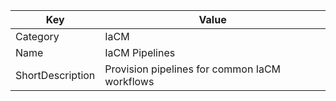 | Key          | Value                   |
|--------------|-------------------------|
| Category     | IaCM                 |
| Name         | IaCM Pipelines         |
| ShortDescription | Provision pipelines for common IaCM workflows |
